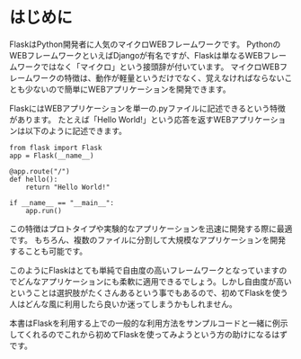 # はじめに

FlaskはPython開発者に人気のマイクロWEBフレームワークです。
PythonのWEBフレームワークといえばDjangoが有名ですが、Flaskは単なるWEBフレームワークではなく「マイクロ」という接頭辞が付いています。
マイクロWEBフレームワークの特徴は、動作が軽量というだけでなく、覚えなければならないことも少ないので簡単にWEBアプリケーションを開発できます。

FlaskにはWEBアプリケーションを単一の.pyファイルに記述できるという特徴があります。
たとえば「Hello World!」という応答を返すWEBアプリケーションは以下のように記述できます。

~~~ {language="Python"}
from flask import Flask
app = Flask(__name__)

@app.route("/")
def hello():
    return "Hello World!"

if __name__ == "__main__":
    app.run()
~~~

この特徴はプロトタイプや実験的なアプリケーションを迅速に開発する際に最適です。
もちろん、複数のファイルに分割して大規模なアプリケーションを開発することも可能です。

このようにFlaskはとても単純で自由度の高いフレームワークとなっていますのでどんなアプリケーションにも柔軟に適用できるでしょう。しかし自由度が高いということは選択肢がたくさんあるという事でもあるので、初めてFlaskを使う人はどんな風に利用したら良いか迷ってしまうかもしれません。

本書はFlaskを利用する上での一般的な利用方法をサンプルコードと一緒に例示してくれるのでこれから初めてFlaskを使ってみようという方の助けになるはずです。

